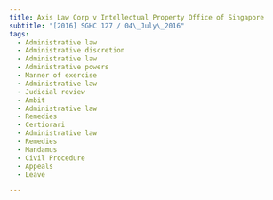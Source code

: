 ```yaml
---
title: Axis Law Corp v Intellectual Property Office of Singapore 
subtitle: "[2016] SGHC 127 / 04\_July\_2016"
tags:
  - Administrative law
  - Administrative discretion
  - Administrative law
  - Administrative powers
  - Manner of exercise
  - Administrative law
  - Judicial review
  - Ambit
  - Administrative law
  - Remedies
  - Certiorari
  - Administrative law
  - Remedies
  - Mandamus
  - Civil Procedure
  - Appeals
  - Leave

---
```


